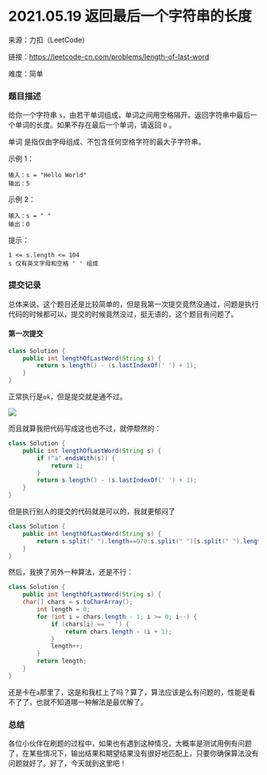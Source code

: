 # 2021.05.19 返回最后一个字符串的长度

来源：力扣（LeetCode）

链接：https://leetcode-cn.com/problems/length-of-last-word

难度：简单

### 题目描述

给你一个字符串 `s`，由若干单词组成，单词之间用空格隔开。返回字符串中最后一个单词的长度。如果不存在最后一个单词，请返回 `0` 。

单词 是指仅由字母组成、不包含任何空格字符的最大子字符串。

 

示例 1：

```
输入：s = "Hello World"
输出：5
```

示例 2：

```
输入：s = " "
输出：0
```


提示：

```
1 <= s.length <= 104
s 仅有英文字母和空格 ' ' 组成
```

### 提交记录

总体来说，这个题目还是比较简单的，但是我第一次提交竟然没通过，问题是执行代码的时候都可以，提交的时候竟然没过，挺无语的，这个题目有问题了。

#### 第一次提交

```java
class Solution {
    public int lengthOfLastWord(String s) {
        return s.length() - (s.lastIndexOf(' ') + 1);
    }
}
```

正常执行是`ok`，但是提交就是通不过。

![](https://gitee.com/sysker/picBed/raw/master/images/20210520075551.png)

而且就算我把代码写成这也也不过，就停颓然的：

```java
class Solution {
    public int lengthOfLastWord(String s) {
        if ("a".endsWith(s)) {
            return 1;
        }
        return s.length() - (s.lastIndexOf(' ') + 1);
    }
}
```

但是执行别人的提交的代码就是可以的，我就更郁闷了

```java
class Solution {
    public int lengthOfLastWord(String s) {
        return s.split(" ").length==0?0:s.split(" ")[s.split(" ").length-1].length();
    }
}
```

然后，我换了另外一种算法，还是不行：

```java
class Solution {
    public int lengthOfLastWord(String s) {
    char[] chars = s.toCharArray();
        int length = 0;
        for (int i = chars.length - 1; i >= 0; i--) {
            if (chars[i] == ' ') {
                return chars.length - (i + 1);
            }
            length++;
        }
        return length;
    }
}
```

还是卡在`a`那里了，这是和我杠上了吗？算了，算法应该是么有问题的，性能是看不了了，也就不知道哪一种解法是最优解了。

### 总结

各位小伙伴在刷题的过程中，如果也有遇到这种情况，大概率是测试用例有问题了，在某些情况下，输出结果和期望结果没有很好地匹配上，只要你确保算法没有问题就好了。好了，今天就到这里吧！
